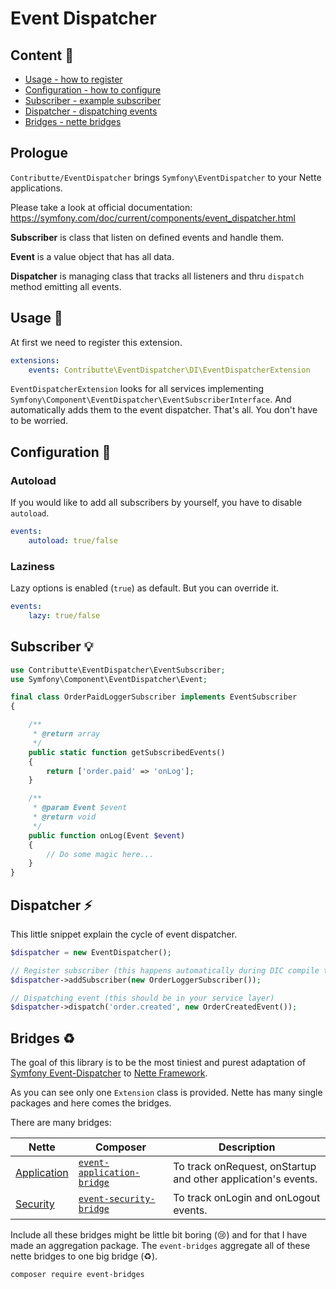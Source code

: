 # Event Dispatcher

## Content :gift:

- [Usage - how to register](#usage-tada)
- [Configuration - how to configure](#configuration-wrench)
- [Subscriber - example subscriber](#subscriber-bulb)
- [Dispatcher - dispatching events](#dispatcher-zap)
- [Bridges - nette bridges](#bridges-recycle)

## Prologue

`Contributte/EventDispatcher` brings `Symfony\EventDispatcher` to your Nette applications. 

Please take a look at official documentation: https://symfony.com/doc/current/components/event_dispatcher.html

**Subscriber** is class that listen on defined events and handle them.

**Event** is a value object that has all data.

**Dispatcher** is managing class that tracks all listeners and thru `dispatch` method emitting all events.

## Usage :tada:

At first we need to register this extension.

```yaml
extensions:
    events: Contributte\EventDispatcher\DI\EventDispatcherExtension
```

`EventDispatcherExtension` looks for all services implementing `Symfony\Component\EventDispatcher\EventSubscriberInterface`. 
And automatically adds them to the event dispatcher. That's all. You don't have to be worried.

## Configuration :wrench:

### Autoload

If you would like to add all subscribers by yourself, you have to disable `autoload`.

```yaml
events:
    autoload: true/false
```

### Laziness

Lazy options is enabled (`true`) as default. But you can override it.

```yaml
events:
    lazy: true/false
```

## Subscriber :bulb:

```php
use Contributte\EventDispatcher\EventSubscriber;
use Symfony\Component\EventDispatcher\Event;

final class OrderPaidLoggerSubscriber implements EventSubscriber
{

	/**
	 * @return array
	 */
	public static function getSubscribedEvents()
	{
		return ['order.paid' => 'onLog'];
	}

	/**
	 * @param Event $event
	 * @return void
	 */
	public function onLog(Event $event)
	{
	    // Do some magic here...
	}
}
```

## Dispatcher :zap:

This little snippet explain the cycle of event dispatcher.

```php
$dispatcher = new EventDispatcher();

// Register subscriber (this happens automatically during DIC compile time)
$dispatcher->addSubscriber(new OrderLoggerSubscriber());

// Dispatching event (this should be in your service layer)
$dispatcher->dispatch('order.created', new OrderCreatedEvent());
```

## Bridges :recycle:

The goal of this library is to be the most tiniest and purest adaptation of [Symfony Event-Dispatcher](https://github.com/symfony/event-dispatcher) to [Nette Framework](https://github.com/nette/).

As you can see only one `Extension` class is provided. Nette has many single packages and here comes the bridges.

There are many bridges:

| Nette                                               | Composer                                                                              | Description                                                   |
|-----------------------------------------------------|---------------------------------------------------------------------------------------|---------------------------------------------------------------|
| [Application](https://github.com/nette/application) | [`event-application-bridge`](https://github.com/contributte/event-application-bridge) | To track onRequest, onStartup and other application's events. |
| [Security](https://github.com/nette/security)       | [`event-security-bridge`](https://github.com/contributte/event-security-bridge)       | To track onLogin and onLogout events.                         |

Include all these bridges might be little bit boring (:cry:) and for that I have made an aggregation package. The `event-bridges`
aggregate all of these nette bridges to one big bridge (:recycle:).

```
composer require event-bridges
```
